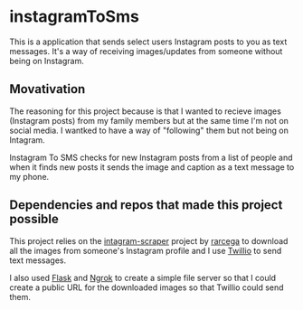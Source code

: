 # instagramToSms
This is a application that sends select users Instagram posts to you as text messages. It's a way of receiving images/updates from someone without being on Instagram.

## Movativation
The reasoning for this project because is that I wanted to recieve images (Instagram posts) from my family members but at the same time I'm not on social media. I wantked to have a way of "following" them but not being on Intagram. 

Instagram To SMS checks for new Instagram posts from a list of people and when it finds new posts it sends the image and caption as a text message to my phone.


## Dependencies and repos that made this project possible
This project relies on the [intagram-scraper](https://github.com/rarcega/instagram-scraper) project by [rarcega](https://github.com/rarcega) to download all the images from someone's Instagram profile and I use [Twillio](www.twillio.com) to send text messages.

I also used [Flask](http://flask.pocoo.org/) and [Ngrok](https://ngrok.com/) to create a simple file server so that I could create a public URL for the downloaded images so that Twillio could send them.

